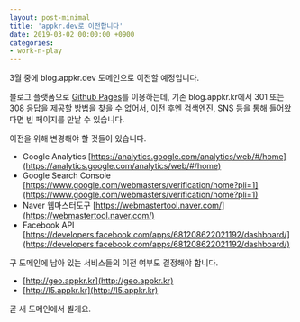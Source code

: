 ```yaml
---
layout: post-minimal
title: 'appkr.dev로 이전합니다'
date: 2019-03-02 00:00:00 +0900
categories:
- work-n-play
---
```


3월 중에 blog.appkr.dev 도메인으로 이전할 예정입니다.

블로그 플랫폼으로 [Github Pages](https://pages.github.com/)를 이용하는데, 기존 blog.appkr.kr에서 301 또는 308 응답을 제공할 방법을 찾을 수 없어서, 이전 후엔 검색엔진, SNS 등을 통해 들어왔다면 빈 페이지를 만날 수 있습니다.

이전을 위해 변경해야 할 것들이 있습니다.  

- Google Analytics [https://analytics.google.com/analytics/web/#/home](https://analytics.google.com/analytics/web/#/home)
- Google Search Console [https://www.google.com/webmasters/verification/home?pli=1](https://www.google.com/webmasters/verification/home?pli=1)
- Naver 웹마스터도구 [https://webmastertool.naver.com/](https://webmastertool.naver.com/)
- Facebook API [https://developers.facebook.com/apps/681208622021192/dashboard/](https://developers.facebook.com/apps/681208622021192/dashboard/)

구 도메인에 남아 있는 서비스들의 이전 여부도 결정해야 합니다.

- [http://geo.appkr.kr](http://geo.appkr.kr)
- [http://l5.appkr.kr](http://l5.appkr.kr)

곧 새 도메인에서 뵐게요.
